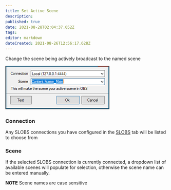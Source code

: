 ```yaml
---
title: Set Active Scene
description: 
published: true
date: 2021-08-28T02:04:37.052Z
tags: 
editor: markdown
dateCreated: 2021-08-26T12:56:17.628Z
---
```


Change the scene being actively broadcast to the named scene

![Set Active Scene](/119567879-c1e18280-bda4-11eb-9d9c-cd9960b83cd6.png)

### Connection

Any SLOBS connections you have configured in the [SLOBS](/SLOBS) tab will be listed to choose from

### Scene

If the selected SLOBS connection is currently connected, a dropdown list of available scenes will populate for selection, otherwise the scene name can be entered manually.

**NOTE** Scene names are case sensitive 
